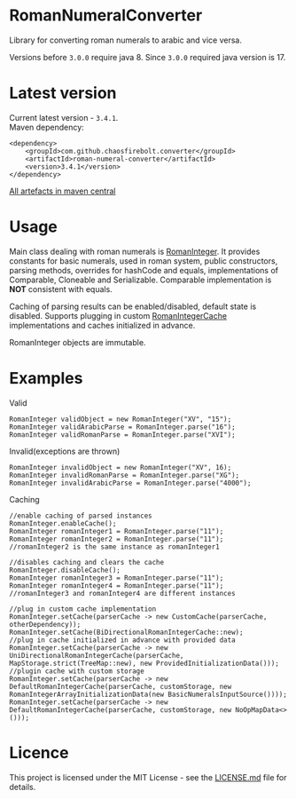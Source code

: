 # RomanNumeralConverter
Library for converting roman numerals to arabic and vice versa.

Versions before `3.0.0` require java 8. Since `3.0.0` required java version is 17.

# Latest version
Current latest version - `3.4.1`.
<br/>
Maven dependency:
```
<dependency>
    <groupId>com.github.chaosfirebolt.converter</groupId>
    <artifactId>roman-numeral-converter</artifactId>
    <version>3.4.1</version>
</dependency>
```
[All artefacts in maven central](https://mvnrepository.com/artifact/com.github.chaosfirebolt.converter/roman-numeral-converter)

# Usage
Main class dealing with roman numerals is [RomanInteger](src/main/java/com/github/chaosfirebolt/converter/RomanInteger.java).
It provides constants for basic numerals, used in roman system, public constructors, parsing methods, overrides for hashCode and equals, implementations of Comparable, Cloneable and Serializable.
Comparable implementation is **NOT** consistent with equals.

Caching of parsing results can be enabled/disabled, default state is disabled. Supports plugging in custom [RomanIntegerCache](src/main/java/com/github/chaosfirebolt/converter/api/cache/RomanIntegerCache.java) implementations and caches initialized in advance.

RomanInteger objects are immutable.

# Examples
Valid
```
RomanInteger validObject = new RomanInteger("XV", "15");
RomanInteger validArabicParse = RomanInteger.parse("16");
RomanInteger validRomanParse = RomanInteger.parse("XVI");
```
Invalid(exceptions are thrown)
```
RomanInteger invalidObject = new RomanInteger("XV", 16);
RomanInteger invalidRomanParse = RomanInteger.parse("XG");
RomanInteger invalidArabicParse = RomanInteger.parse("4000");
```
Caching
```
//enable caching of parsed instances
RomanInteger.enableCache();
RomanInteger romanInteger1 = RomanInteger.parse("11");
RomanInteger romanInteger2 = RomanInteger.parse("11");
//romanInteger2 is the same instance as romanInteger1

//disables caching and clears the cache
RomanInteger.disableCache();
RomanInteger romanInteger3 = RomanInteger.parse("11");
RomanInteger romanInteger4 = RomanInteger.parse("11");
//romanInteger3 and romanInteger4 are different instances

//plug in custom cache implementation
RomanInteger.setCache(parserCache -> new CustomCache(parserCache, otherDependency));
RomanInteger.setCache(BiDirectionalRomanIntegerCache::new);
//plug in cache initialized in advance with provided data
RomanInteger.setCache(parserCache -> new UniDirectionalRomanIntegerCache(parserCache, MapStorage.strict(TreeMap::new), new ProvidedInitializationData()));
//plugin cache with custom storage
RomanInteger.setCache(parserCache -> new DefaultRomanIntegerCache(parserCache, customStorage, new RomanIntegerArrayInitializationData(new BasicNumeralsInputSource())));
RomanInteger.setCache(parserCache -> new DefaultRomanIntegerCache(parserCache, customStorage, new NoOpMapData<>()));
```

# Licence
This project is licensed under the MIT License - see the [LICENSE.md](LICENSE) file for details.
